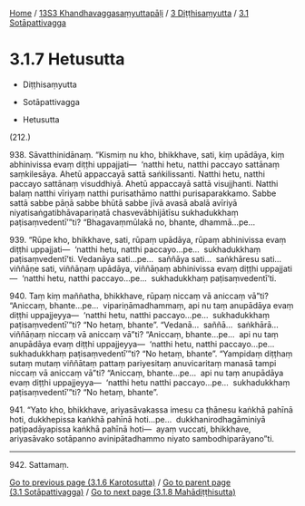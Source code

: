 
[Home](/) / [13S3 Khandhavaggasaṃyuttapāḷi](../../../13S3.md) / [3 Diṭṭhisaṃyutta](../../3.md) / [3.1 Sotāpattivagga](../3.1.md)

# 3.1.7 Hetusutta

* Diṭṭhisaṃyutta

* Sotāpattivagga

* Hetusutta

(212.)

938\. Sāvatthinidānaṃ. “Kismiṃ nu kho, bhikkhave, sati, kiṃ upādāya, kiṃ abhinivissa evaṃ diṭṭhi uppajjati—  ‘natthi hetu, natthi paccayo sattānaṃ saṃkilesāya. Ahetū appaccayā sattā saṅkilissanti. Natthi hetu, natthi paccayo sattānaṃ visuddhiyā. Ahetū appaccayā sattā visujjhanti. Natthi balaṃ natthi vīriyaṃ natthi purisathāmo natthi purisaparakkamo. Sabbe sattā sabbe pāṇā sabbe bhūtā sabbe jīvā avasā abalā avīriyā niyatisaṅgatibhāvapariṇatā chasvevābhijātīsu sukhadukkhaṃ paṭisaṃvedentī’”ti? “Bhagavaṃmūlakā no, bhante, dhammā…pe…

939\. “Rūpe kho, bhikkhave, sati, rūpaṃ upādāya, rūpaṃ abhinivissa evaṃ diṭṭhi uppajjati—  ‘natthi hetu, natthi paccayo…pe…  sukhadukkhaṃ paṭisaṃvedentī’ti. Vedanāya sati…pe…  saññāya sati…  saṅkhāresu sati…  viññāṇe sati, viññāṇaṃ upādāya, viññāṇaṃ abhinivissa evaṃ diṭṭhi uppajjati—  ‘natthi hetu, natthi paccayo…pe…  sukhadukkhaṃ paṭisaṃvedentī’ti.

940\. Taṃ kiṃ maññatha, bhikkhave, rūpaṃ niccaṃ vā aniccaṃ vā”ti? “Aniccaṃ, bhante…pe…  vipariṇāmadhammaṃ, api nu taṃ anupādāya evaṃ diṭṭhi uppajjeyya—  ‘natthi hetu, natthi paccayo…pe…  sukhadukkhaṃ paṭisaṃvedentī’”ti? “No hetaṃ, bhante”. “Vedanā…  saññā…  saṅkhārā…  viññāṇaṃ niccaṃ vā aniccaṃ vā”ti? “Aniccaṃ, bhante…pe…  api nu taṃ anupādāya evaṃ diṭṭhi uppajjeyya—  ‘natthi hetu, natthi paccayo…pe…  sukhadukkhaṃ paṭisaṃvedentī’”ti? “No hetaṃ, bhante”. “Yampidaṃ diṭṭhaṃ sutaṃ mutaṃ viññātaṃ pattaṃ pariyesitaṃ anuvicaritaṃ manasā tampi niccaṃ vā aniccaṃ vā”ti? “Aniccaṃ, bhante…pe…  api nu taṃ anupādāya evaṃ diṭṭhi uppajjeyya—  ‘natthi hetu natthi paccayo…pe…  sukhadukkhaṃ paṭisaṃvedentī’”ti? “No hetaṃ, bhante”.

941\. “Yato kho, bhikkhave, ariyasāvakassa imesu ca ṭhānesu kaṅkhā pahīnā hoti, dukkhepissa kaṅkhā pahīnā hoti…pe…  dukkhanirodhagāminiyā paṭipadāyapissa kaṅkhā pahīnā hoti—  ayaṃ vuccati, bhikkhave, ariyasāvako sotāpanno avinipātadhammo niyato sambodhiparāyano”ti.

---

942\. Sattamaṃ.



[Go to previous page (3.1.6 Karotosutta)](3.1.6.md) / [Go to parent page (3.1 Sotāpattivagga)](../3.1.md) / [Go to next page (3.1.8 Mahādiṭṭhisutta)](3.1.8.md)


